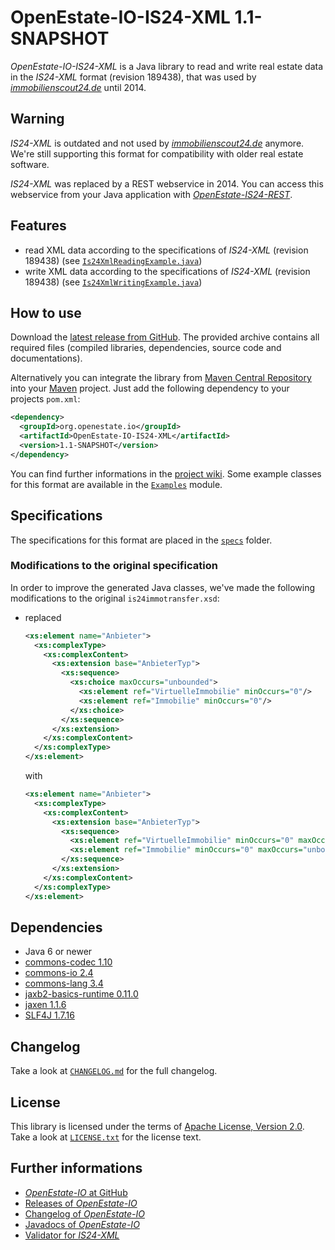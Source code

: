 OpenEstate-IO-IS24-XML 1.1-SNAPSHOT
===================================

*OpenEstate-IO-IS24-XML* is a Java library to read and write real estate data in
the *IS24-XML* format (revision 189438), that was used by
[*immobilienscout24.de*](http://immobilienscout24.de) until 2014.


Warning
-------

*IS24-XML* is outdated and not used by
[*immobilienscout24.de*](http://immobilienscout24.de) anymore. We're still
supporting this format for compatibility with older real estate software.

*IS24-XML* was replaced by a REST webservice in 2014. You can access this
webservice from your Java application with
[*OpenEstate-IS24-REST*](https://github.com/OpenEstate/OpenEstate-IS24-REST).


Features
--------

-   read XML data according to the specifications of
    *IS24-XML* (revision 189438)
    (see [`Is24XmlReadingExample.java`](https://github.com/OpenEstate/OpenEstate-IO/blob/develop/Examples/src/main/java/org/openestate/io/examples/Is24XmlReadingExample.java))
-   write XML data according to the specifications of
    *IS24-XML* (revision 189438)
    (see [`Is24XmlWritingExample.java`](https://github.com/OpenEstate/OpenEstate-IO/blob/develop/Examples/src/main/java/org/openestate/io/examples/Is24XmlWritingExample.java))


How to use
----------

Download the [latest release from GitHub](https://github.com/OpenEstate/OpenEstate-IO/releases/latest).
The provided archive contains all required files (compiled libraries,
dependencies, source code and documentations).

Alternatively you can integrate the library from
[Maven Central Repository](http://search.maven.org/#search|ga|1|org.openestate.io)
into your [Maven](http://maven.apache.org/) project. Just add the following
dependency to your projects `pom.xml`:

```xml
<dependency>
  <groupId>org.openestate.io</groupId>
  <artifactId>OpenEstate-IO-IS24-XML</artifactId>
  <version>1.1-SNAPSHOT</version>
</dependency>
```

You can find further informations in the
[project wiki](https://github.com/OpenEstate/OpenEstate-IO/wiki/Usage-IS24-XML).
Some example classes for this format are available in the
[`Examples`](https://github.com/OpenEstate/OpenEstate-IO/tree/develop/Examples)
module.


Specifications
--------------

The specifications for this format are placed in the [`specs`](specs) folder.


### Modifications to the original specification

In order to improve the generated Java classes, we've made the following
modifications to the original `is24immotransfer.xsd`:

-   replaced

    ```xml
    <xs:element name="Anbieter">
      <xs:complexType>
        <xs:complexContent>
          <xs:extension base="AnbieterTyp">
            <xs:sequence>
              <xs:choice maxOccurs="unbounded">
                <xs:element ref="VirtuelleImmobilie" minOccurs="0"/>
                <xs:element ref="Immobilie" minOccurs="0"/>
              </xs:choice>
            </xs:sequence>
          </xs:extension>
        </xs:complexContent>
      </xs:complexType>
    </xs:element>
    ```

    with

    ```xml
    <xs:element name="Anbieter">
      <xs:complexType>
        <xs:complexContent>
          <xs:extension base="AnbieterTyp">
            <xs:sequence>
              <xs:element ref="VirtuelleImmobilie" minOccurs="0" maxOccurs="unbounded"/>
              <xs:element ref="Immobilie" minOccurs="0" maxOccurs="unbounded"/>
            </xs:sequence>
          </xs:extension>
        </xs:complexContent>
      </xs:complexType>
    </xs:element>
    ```


Dependencies
------------

-   Java 6 or newer
-   [commons-codec 1.10](http://commons.apache.org/proper/commons-codec/)
-   [commons-io 2.4](http://commons.apache.org/proper/commons-io/)
-   [commons-lang 3.4](http://commons.apache.org/proper/commons-lang/)
-   [jaxb2-basics-runtime 0.11.0](https://github.com/highsource/jaxb2-basics)
-   [jaxen 1.1.6](http://jaxen.codehaus.org/)
-   [SLF4J 1.7.16](http://www.slf4j.org/)


Changelog
---------

Take a look at
[`CHANGELOG.md`](https://github.com/OpenEstate/OpenEstate-IO/blob/develop/CHANGELOG.md)
for the full changelog.


License
-------

This library is licensed under the terms of
[Apache License, Version 2.0](http://www.apache.org/licenses/LICENSE-2.0.html).
Take a look at
[`LICENSE.txt`](https://github.com/OpenEstate/OpenEstate-IO/blob/develop/LICENSE.txt)
for the license text.


Further informations
--------------------

-   [*OpenEstate-IO* at GitHub](https://github.com/OpenEstate/OpenEstate-IO)
-   [Releases of *OpenEstate-IO*](https://github.com/OpenEstate/OpenEstate-IO/releases)
-   [Changelog of *OpenEstate-IO*](https://github.com/OpenEstate/OpenEstate-IO/blob/develop/CHANGELOG.md)
-   [Javadocs of *OpenEstate-IO*](http://manual.openestate.org/OpenEstate-IO/)
-   [Validator for *IS24-XML*](http://validator.openestate.org/)
